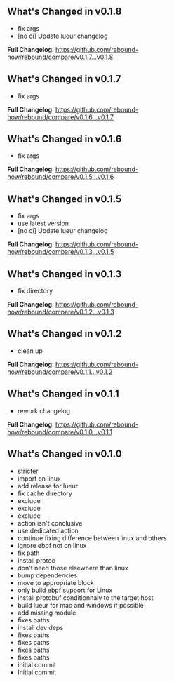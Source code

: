 ## What's Changed in v0.1.8
* fix args
* [no ci] Update lueur changelog

**Full Changelog**: https://github.com/rebound-how/rebound/compare/v0.1.7...v0.1.8

## What's Changed in v0.1.7
* fix args

**Full Changelog**: https://github.com/rebound-how/rebound/compare/v0.1.6...v0.1.7

## What's Changed in v0.1.6
* fix args

**Full Changelog**: https://github.com/rebound-how/rebound/compare/v0.1.5...v0.1.6

## What's Changed in v0.1.5
* fix args
* use latest version
* [no ci] Update lueur changelog

**Full Changelog**: https://github.com/rebound-how/rebound/compare/v0.1.3...v0.1.5

## What's Changed in v0.1.3
* fix directory

**Full Changelog**: https://github.com/rebound-how/rebound/compare/v0.1.2...v0.1.3

## What's Changed in v0.1.2
* clean up

**Full Changelog**: https://github.com/rebound-how/rebound/compare/v0.1.1...v0.1.2

## What's Changed in v0.1.1
* rework changelog

**Full Changelog**: https://github.com/rebound-how/rebound/compare/v0.1.0...v0.1.1

## What's Changed in v0.1.0
* stricter
* import on linux
* add release for lueur
* fix cache directory
* exclude
* exclude
* exclude
* action isn't conclusive
* use dedicated action
* continue fixing difference between linux and others
* ignore ebpf not on linux
* fix path
* install protoc
* don't need those elsewhere than linux
* bump dependencies
* move to appropriate block
* only build ebpf support for Linux
* install protobuf conditionnaly to the target host
* build lueur for mac and windows if possible
* add missing module
* fixes paths
* install dev deps
* fixes paths
* fixes paths
* fixes paths
* fixes paths
* initial commit
* Initial commit

<!-- generated by git-cliff -->
